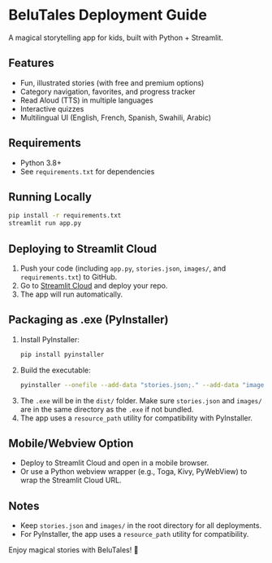 # BeluTales Deployment Guide

A magical storytelling app for kids, built with Python + Streamlit.

## Features
- Fun, illustrated stories (with free and premium options)
- Category navigation, favorites, and progress tracker
- Read Aloud (TTS) in multiple languages
- Interactive quizzes
- Multilingual UI (English, French, Spanish, Swahili, Arabic)

## Requirements
- Python 3.8+
- See `requirements.txt` for dependencies

## Running Locally
```bash
pip install -r requirements.txt
streamlit run app.py
```

## Deploying to Streamlit Cloud
1. Push your code (including `app.py`, `stories.json`, `images/`, and `requirements.txt`) to GitHub.
2. Go to [Streamlit Cloud](https://share.streamlit.io/) and deploy your repo.
3. The app will run automatically.

## Packaging as .exe (PyInstaller)
1. Install PyInstaller:
   ```bash
   pip install pyinstaller
   ```
2. Build the executable:
   ```bash
   pyinstaller --onefile --add-data "stories.json;." --add-data "images;images" app.py
   ```
3. The `.exe` will be in the `dist/` folder. Make sure `stories.json` and `images/` are in the same directory as the `.exe` if not bundled.
4. The app uses a `resource_path` utility for compatibility with PyInstaller.

## Mobile/Webview Option
- Deploy to Streamlit Cloud and open in a mobile browser.
- Or use a Python webview wrapper (e.g., Toga, Kivy, PyWebView) to wrap the Streamlit Cloud URL.

## Notes
- Keep `stories.json` and `images/` in the root directory for all deployments.
- For PyInstaller, the app uses a `resource_path` utility for compatibility.

Enjoy magical stories with BeluTales! 🌟 